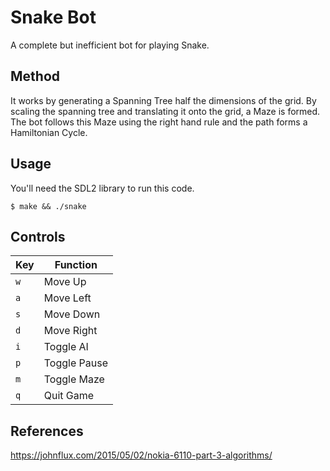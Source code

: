 # Snake Bot
A complete but inefficient bot for playing Snake.

## Method
It works by generating a Spanning Tree half the dimensions of the grid. By scaling the spanning tree and translating it onto the grid, a Maze is formed. The bot follows this Maze using the right hand rule and the path forms a Hamiltonian Cycle.

## Usage
You'll need the SDL2 library to run this code.
```shell
$ make && ./snake
```
## Controls
| Key | Function    |
|-----|-------------|
| `w` | Move Up     |
| `a` | Move Left   |
| `s` | Move Down   |
| `d` | Move Right  |
| `i` | Toggle AI   |
| `p` | Toggle Pause|
| `m` | Toggle Maze |
| `q` | Quit Game   |

## References
https://johnflux.com/2015/05/02/nokia-6110-part-3-algorithms/
